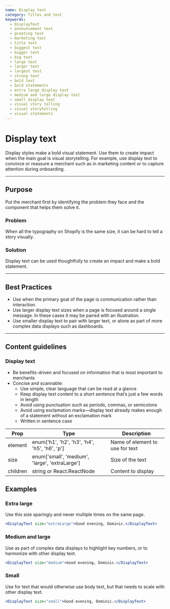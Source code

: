 ```yaml
---
name: Display text
category: Titles and text
keywords:
  - DisplayText
  - announcement text
  - greeting text
  - marketing text
  - title text
  - biggest text
  - bigger text
  - big text
  - large text
  - larger text
  - largest text
  - strong text
  - bold text
  - bold statements
  - extra large display text
  - medium and large display text
  - small display text
  - visual story telling
  - visual storytelling
  - visual statements
---
```


# Display text

Display styles make a bold visual statement. Use them to create impact when the
main goal is visual storytelling. For example, use display text to convince or
reassure a merchant such as in marketing content or to capture attention during onboarding.

---

## Purpose

Put the merchant first by identifying the problem they face and the component that helps them solve it.

### Problem

When all the typography on Shopify is the same size, it can be hard to tell a
story visually.

### Solution

Display text can be used thoughtfully to create an impact and make a bold
statement.

---

## Best Practices

- Use when the primary goal of the page is communication rather than
interaction.
- Use larger display text sizes when a page is focused around a single message.
In these cases it may be paired with an illustration.
- Use smaller display text to pair with larger text, or alone as part of more
complex data displays such as dashboards.

---

## Content guidelines

### Display text

* Be benefits-driven and focused on information that is most important to
merchants
* Concise and scannable:
  * Use simple, clear language that can be read at a glance
  * Keep display text content to a short sentence that’s just a few words in
  length
  * Avoid using punctuation such as periods, commas, or semicolons
  * Avoid using exclamation marks—display text already makes enough of a
  statement without an exclamation mark
  * Written in sentence case


| Prop | Type | Description |
| ---- | ---- | ----------- |
| element | enum['h1', 'h2', 'h3', 'h4', 'h5', 'h6', 'p'] | Name of element to use for text |
| size | enum['small', 'medium', 'large', 'extraLarge'] | Size of the text |
| children | string or React.ReactNode | Content to display |

## Examples

### Extra large

Use this size sparingly and never multiple times on the same page.

```jsx
<DisplayText size="extraLarge">Good evening, Dominic.</DisplayText>
```

### Medium and large

Use as part of complex data displays to highlight key numbers, or to harmonize with other display text.

```jsx
<DisplayText size="medium">Good evening, Dominic.</DisplayText>
```

### Small

Use for text that would otherwise use body text, but that needs to scale with other display text.

```jsx
<DisplayText size="small">Good evening, Dominic.</DisplayText>
```
